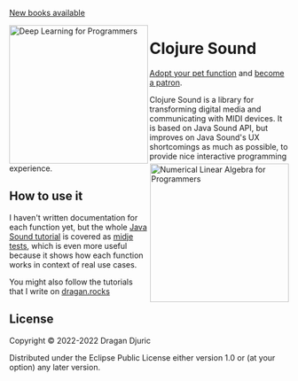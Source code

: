[New books available](https://aiprobook.com)

<img src="http://aiprobook.com/img/dlfp-cover.png" alt="Deep Learning for Programmers" title="Deep Learning for Programmers" align="left" width="250"/>

<img src="http://aiprobook.com/img/lafp-cover.png" alt="Numerical Linear Algebra for Programmers" title="Numerical Linear Algebra for Programmers" align="right" width="250"/>

# Clojure Sound

[Adopt your pet function](https://dragan.rocks/articles/18/Patreon-Announcement-Adopt-a-Function) and [become a patron](https://patreon.com/draganrocks).

Clojure Sound is a library for transforming digital media and communicating with MIDI devices.
It is based on Java Sound API, but improves on Java Sound's UX shortcomings as much as possible,
to provide nice interactive programming experience.

## How to use it

I haven't written documentation for each function yet, but the whole [Java Sound tutorial](https://docs.oracle.com/javase/tutorial/sound/TOC.html) is covered as [midje tests](https://github.com/uncomplicate/clojure-sound/tree/master/test/clojure/uncomplicate/clojure_sound), which is even more useful because it shows how each function works in context of real use cases.

You might also follow the tutorials that I write on [dragan.rocks](https://dragan.rocks)

## License

Copyright © 2022-2022 Dragan Djuric

Distributed under the Eclipse Public License either version 1.0 or (at your option) any later version.
